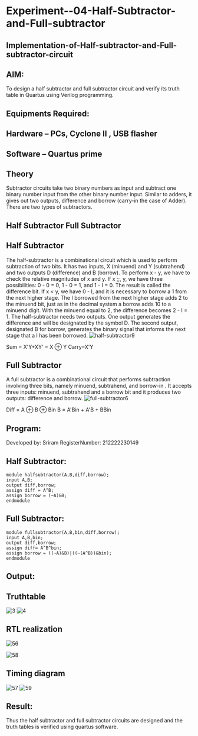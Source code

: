 # Experiment--04-Half-Subtractor-and-Full-subtractor
## Implementation-of-Half-subtractor-and-Full-subtractor-circuit
## AIM:
To design a half subtractor and full subtractor circuit and verify its truth table in Quartus using Verilog programming.

## Equipments Required:
## Hardware – PCs, Cyclone II , USB flasher
## Software – Quartus prime
## Theory
Subtractor circuits take two binary numbers as input and subtract one binary number input from the other binary number input. Similar to adders, it gives out two outputs, difference and borrow (carry-in the case of Adder). There are two types of subtractors.

## Half Subtractor Full Subtractor
## Half Subtractor
The half-subtractor is a combinational circuit which is used to perform subtraction of two bits. It has two inputs, X (minuend) and Y (subtrahend) and two outputs D (difference) and B (borrow). To perform x - y, we have to check the relative magnitudes of x and y. If x ;;, y, we have three possibilities: 0 - 0 = 0, 1 - 0 = 1, and 1 - I = 0. The result is called the difference bit. If x < y, we have 0 - I, and it is necessary to borrow a 1 from the next higher stage. The I borrowed from the next higher stage adds 2 to the minuend bit, just as in the decimal system a borrow adds 10 to a minuend digit. With the minuend equal to 2, the difference becomes 2 - I = 1. The half-subtractor needs two outputs. One output generates the difference and will be designated by the symbol D. The second output, designated B for borrow, generates the binary signal that informs the next stage that a I has been borrowed.
![half-subtractor9](https://user-images.githubusercontent.com/36288975/166112538-58c3bc7c-ee5d-4e6a-ac8d-8e8328efe27a.png)


Sum = X'Y+XY' = X ⊕ Y
Carry=X'Y

## Full Subtractor
A full subtractor is a combinational circuit that performs subtraction involving three bits, namely minuend, subtrahend, and borrow-in . It accepts three inputs: minuend, subtrahend and a borrow bit and it produces two outputs: difference and borrow. 
![full-subtractor6](https://user-images.githubusercontent.com/36288975/166112541-24c68359-3de8-4674-ae22-8272ffc385ed.png)


Diff = A ⊕ B ⊕ Bin B = A'Bin + A'B + BBin

## Program:

Developed by: Sriram RegisterNumber: 212222230149 

## Half Subtractor:
```
module halfsubtractor(A,B,diff,borrow);
input A,B;
output diff,borrow;
assign diff = A^B;
assign borrow = (~A)&B;
endmodule
```
## Full Subtractor:
```
module fullsubtractor(A,B,bin,diff,borrow);
input A,B,bin;
output diff,borrow;
assign diff= A^B^bin;
assign borrow = ((~A)&B)|((~(A^B))&bin);
endmodule
```
## Output:

## Truthtable
![3](https://github.com/Sriram8452/Experiment--03-Half-Subtractor-and-Full-subtractor/assets/118708032/8e05cd36-6fc2-453b-99f6-63cfd452f4ca)
![4](https://github.com/Sriram8452/Experiment--03-Half-Subtractor-and-Full-subtractor/assets/118708032/fd4cb11b-b044-48cf-b69e-d333f170c91d)






##  RTL realization
![56](https://github.com/Sriram8452/Experiment--03-Half-Subtractor-and-Full-subtractor/assets/118708032/28ba6a9f-71e8-4a95-a50a-d7563315b40f)

![58](https://github.com/Sriram8452/Experiment--03-Half-Subtractor-and-Full-subtractor/assets/118708032/9b7a0114-5de3-4438-8f00-579134bcbb72)






## Timing diagram 
![57](https://github.com/Sriram8452/Experiment--03-Half-Subtractor-and-Full-subtractor/assets/118708032/30794ed0-d3e9-4cfd-a3aa-5a99b3d5e278)
![59](https://github.com/Sriram8452/Experiment--03-Half-Subtractor-and-Full-subtractor/assets/118708032/898879f8-b551-4890-9c26-41a6e1b89fd0)





## Result:
Thus the half subtractor and full subtractor circuits are designed and the truth tables is verified using quartus software.
